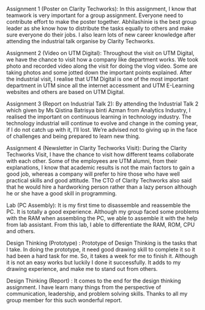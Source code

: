 Assignment 1 (Poster on Clarity Techworks):
In this assignment, I know that teamwork is very important for a group assignment. Everyone need to contribute effort to make the poster together. Abhilashinie is the best group leader as she know how to distribute the tasks equally to others and make sure everyone do their jobs. I also learn lots of new career knowledge after attending the industrial talk organise by Clarity Techworks.

Assignment 2 (Video on UTM Digital):
Throughout the visit on UTM Digital, we have the chance to visit how a company like department works. We took photo and recorded video along the visit for doing the vlog video. Some are taking photos and some jotted down the important points explained. After the industrial visit, I realise that UTM Digital is one of the most important department in UTM since all the internet accessment and UTM E-Learning websites and others are based on UTM Digital.

Assignment 3 (Report on Industrial Talk 2):
By attending the Industrial Talk 2 which given by Ms Qistina Batrisya binti Azman from Analytics Industry, I realised the important on continuous learning in technology industry. The technology industrial will continue to evolve and change in the coming year, if I do not catch up with it, I’ll lost. We’re advised not to giving up in the face of challenges and being prepared to learn new thing.

Assignment 4 (Newsletter in Clarity Techworks Visit):
During the Clarity Techworks Visit, I have the chance to visit how different teams collaborate with each other. Some of the employees are UTM alumni, from their explanations, I know that academic results is not the main factors to gain a good job, whereas a company will prefer to hire those who have well practical skills and good attitude.  The CTO of Clarity Techworks also said that he would hire a hardworking person rather than a lazy person although he or she have a good skill in programming.

Lab (PC Assembly):
It is my first time to disassemble and reassemble the PC. It is totally a good experience. Although my group faced some problems with the RAM when assembling the PC, we able to assemble it with the help from lab assistant. From this lab, I able to differentiate the RAM, ROM, CPU and others. 

Design Thinking (Prototype) :
Prototype of Design Thinking is the tasks that I take. In doing the prototype, it need good drawing skill to complete it so it had been a hard task for me. So, it takes a week for me to finish it. Although it is not an easy works but luckily I done it successfully. It adds to my drawing experience, and make me to stand out from others. 

Design Thinking (Report) :
It comes to the end for the design thinking assignment. I have learn many things from the perspective of communication, leadership, and problem solving skills. Thanks to all my group member for this such wonderful report.
